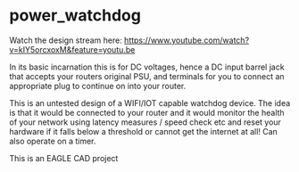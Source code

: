 # power_watchdog

Watch the design stream here: https://www.youtube.com/watch?v=kIY5orcxoxM&feature=youtu.be

In its basic incarnation this is for DC voltages, hence a DC input barrel jack that accepts your routers original PSU, and terminals for you to connect an appropriate plug to continue on into your router.

This is an untested design of a WIFI/IOT capable watchdog device. The idea is that it would be connected to your router and it would monitor the health of your network using latency measures / speed check etc and reset your hardware if it falls below a threshold or cannot get the internet at all! Can also operate on a timer.

This is an EAGLE CAD project
